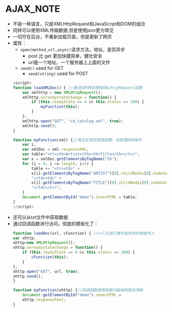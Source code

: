 # AJAX_NOTE
- 不是一种语言，只是XMLHttpRequest和JavaScript和DOM的组合
- 同样可以使用XML传输数据,但是使用json更为常见
- 一切尽在后台，不重新加载页面，但是更新了网页
- 属性：
    - `open(method,url,async)`请求方法，地址，是否异步
        - post 比 get 更加快捷简单，健壮安全
        - url是一个地址，一个服务器上上面的文件
    - `send()` used for GET
        - `send(string)` used for POST
    ```javascript
    <script>
    function loadXMLDoc() { //通过DOM绑定模板XMLHttpRequest函数
        var xmlhttp = new XMLHttpRequest();
        xmlhttp.onreadystatechange = function() {
            if (this.readyState == 4 && this.status == 200) {
                myFunction(this);
            }
        };
        xmlhttp.open("GET", "cd_catalog.xml", true);
        xmlhttp.send();
    }

    function myFunction(xml) {//真正实现的逻辑函数，也就是DOM操作
        var i;
        var xmlDoc = xml.responseXML;
        var table="<tr><th>Artist</th><th>Title</th></tr>";
        var x = xmlDoc.getElementsByTagName("CD");
        for (i = 0; i <x.length; i++) {
            table += "<tr><td>" +
            x[i].getElementsByTagName("ARTIST")[0].childNodes[0].nodeValue +
            "</td><td>" +
            x[i].getElementsByTagName("TITLE")[0].childNodes[0].nodeValue +
            "</td></tr>";
        }
        document.getElementById("demo").innerHTML = table;
    }
    </script>
    ```
- 还可以从txt文件中获取数据
- 通过回调函数进行访问，彻底的模板化了：
    ```javascript
    function loadDoc(url, cFunction) { //url在进行事件监听的时候就传入
    var xhttp;
    xhttp=new XMLHttpRequest();
    xhttp.onreadystatechange = function() {
        if (this.readyState == 4 && this.status == 200) {
            cFunction(this);
        }
    };
    xhttp.open("GET", url, true);
    xhttp.send();
    }

    function myFunction(xhttp) {//回调函数使得函数功能结构更加清晰
        document.getElementById("demo").innerHTML =
        xhttp.responseText;
    }
    ```